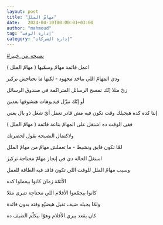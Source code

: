 ```yaml
---
layout: post
title: "مهامّ الملل"
date:   2024-04-10T00:00:01+03:00
author: "mahmoud"
tag: "إدارة الوقت"
category: "إدارة الشركات"
---
```



[<u>\#نصيحة\_من\_خبير</u>](https://www.facebook.com/hashtag/%D9%86%D8%B5%D9%8A%D8%AD%D8%A9_%D9%85%D9%86_%D8%AE%D8%A8%D9%8A%D8%B1?__eep__=6&__cft__%5b0%5d=AZUVqn-ZSrlNwHpBoJex-Mbmjm3ymb5G9vT0IhF74gQktkT1Qm1fkhRBi3QyFZpPnZUkbzqep6HQgymHvX-KjkY8mD2Be0918TBb7cjGf00josnE4MxtBWrheizR2sEE7b638QegVvAdT3ehfvYKmBVBEfimsKSjrN-Uk-WrSHJGPg&__tn__=*NK-R)




اعمل قائمة مهامّ وسمّيها ( مهامّ الملل )

ودي المهامّ اللي بتاخد مجهود - لكنها ما تحتاجش
تركيز




زيّ مثلا إنّك تمسح الرسائل المتراكمة في صندوق
الرسائل

أو إنّك تنزّل فيديوهات هتشوفها بعدين




إنتا كده كده هيجيلك وقت تكون فيه مش قادر تعمل أيّ شغل ذو
بال يعني

ففي الوقت ده اشتغل على المهامّ بتاعة قائمة ( مهامّ
الملل )




ولاكتمال النصيحة بقول لحضرتك

لمّا تكون فايق ونشيط - ما تعملش مهامّ من مهامّ الملل

استغلّ الحالة دي في إنجاز مهامّ محتاجة تركيز

وسيب مهامّ الملل للوقت اللي تكون فاقد فيه الطاقة
للعمل




الأئمّة زمان كانوا بيعملوا كده

كانوا بيجمّعوا الأقلام اللي محتاجة تتبرى مثلا

ولمّا يجيله ضيف تقيل هيضيّع وقته بدون فائدة

كان يقعد يبري الأقلام وهوّا بيكلّم الضيف ده
